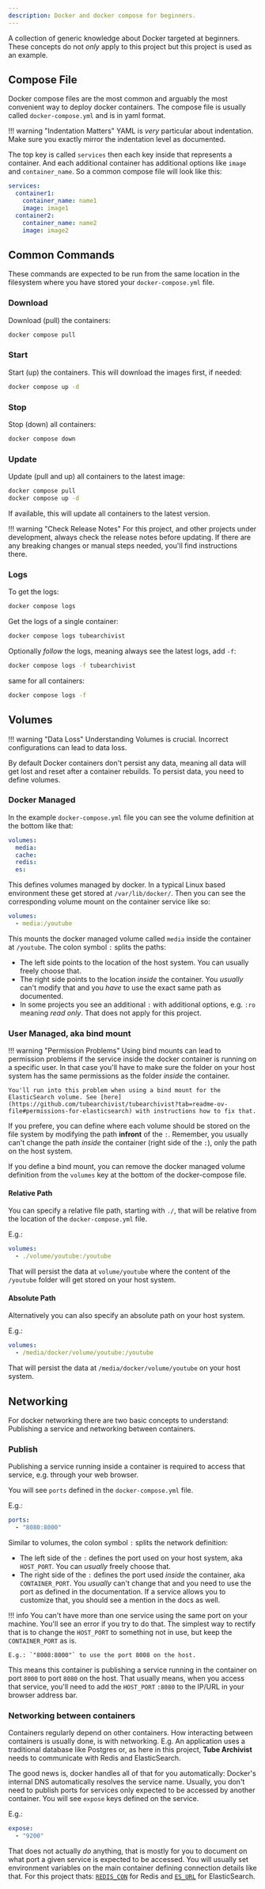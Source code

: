```yaml
---
description: Docker and docker compose for beginners.
---
```


A collection of generic knowledge about Docker targeted at beginners. These concepts do not _only_ apply to this project but this project is used as an example.

## Compose File
Docker compose files are the most common and arguably the most convenient way to deploy docker containers. The compose file is usually called `docker-compose.yml` and is in yaml format.

!!! warning "Indentation Matters"
	YAML is _very_ particular about indentation. Make sure you exactly mirror the indentation level as documented.

The top key is called `services` then each key inside that represents a container. And each additional container has additional options like `image` and `container_name`. So a common compose file will look like this:

```yml
services:
  container1:
    container_name: name1
    image: image1
  container2:
    container_name: name2
    image: image2
```

## Common Commands

These commands are expected to be run from the same location in the filesystem where you have stored your `docker-compose.yml` file. 

### Download
Download (pull) the containers:
```bash
docker compose pull
```

### Start
Start (up) the containers. This will download the images first, if needed:
```bash
docker compose up -d
```

### Stop
Stop (down) all containers:
```bash
docker compose down
```

### Update
Update (pull and up) all containers to the latest image:
```bash
docker compose pull
docker compose up -d
```
If available, this will update all containers to the latest version.

!!! warning "Check Release Notes"
	For this project, and other projects under development, always check the release notes before updating. If there are any breaking changes or manual steps needed, you'll find instructions there.

### Logs
To get the logs:
```bash
docker compose logs
```

Get the logs of a single container:
```bash
docker compose logs tubearchivist
```

Optionally _follow_ the logs, meaning always see the latest logs, add `-f`:
```bash
docker compose logs -f tubearchivist
```

same for all containers:
```bash
docker compose logs -f
```

## Volumes

!!! warning "Data Loss"
	Understanding Volumes is crucial. Incorrect configurations can lead to data loss.

By default Docker containers don't persist any data, meaning all data will get lost and reset after a container rebuilds. To persist data, you need to define volumes.

### Docker Managed

In the example `docker-compose.yml` file you can see the volume definition at the bottom like that:
```yml
volumes:
  media:
  cache:
  redis:
  es:
```

This defines volumes managed by docker. In a typical Linux based environment these get stored at `/var/lib/docker/`. Then you can see the corresponding volume mount on the container service like so: 

```yml
volumes:
  - media:/youtube
```

This mounts the docker managed volume called `media` inside the container at `/youtube`. The colon symbol `:` splits the paths:  

- The left side points to the location of the host system. You can usually freely choose that.
- The right side points to the location _inside_ the container. You _usually_ can't modify that and you _have_ to use the exact same path as documented.
- In some projects you see an additional `:` with additional options, e.g. `:ro` meaning _read only_. That does not apply for this project.

### User Managed, aka bind mount
!!! warning "Permission Problems"
	Using bind mounts can lead to permission problems if the service inside the docker container is running on a specific user. In that case you'll have to make sure the folder on your host system has the same permissions as the folder _inside_ the container.

    You'll run into this problem when using a bind mount for the ElasticSearch volume. See [here](https://github.com/tubearchivist/tubearchivist?tab=readme-ov-file#permissions-for-elasticsearch) with instructions how to fix that.

If you prefere, you can define where each volume should be stored on the file system by modifying the path **infront** of the `:`. Remember, you usually can't change the path _inside_ the container (right side of the `:`), only the path on the host system.

If you define a bind mount, you can remove the docker managed volume definition from the `volumes` key at the bottom of the docker-compose file.

#### Relative Path
You can specify a relative file path, starting with `./`, that will be relative from the location of the `docker-compose.yml` file.

E.g.:  
```yml
volumes:
  - ./volume/youtube:/youtube
```
That will persist the data at `volume/youtube` where the content of the `/youtube` folder will get stored on your host system.

#### Absolute Path
Alternatively you can also specify an absolute path on your host system.

E.g.:  
```yml
volumes:
  - /media/docker/volume/youtube:/youtube
```

That will persist the data at `/media/docker/volume/youtube` on your host system.

## Networking

For docker networking there are two basic concepts to understand: Publishing a service and networking between containers.

### Publish

Publishing a service running inside a container is required to access that service, e.g. through your web browser.

You will see `ports` defined in the `docker-compose.yml` file.

E.g.:
```yml
ports:
  - "8080:8000"
```

Similar to volumes, the colon symbol `:` splits the network definition:

- The left side of the `:` defines the port used on your host system, aka `HOST_PORT`. You can _usually_ freely choose that.
- The right side of the `:` defines the port used _inside_ the container, aka `CONTAINER_PORT`. You _usually_ can't change that and you need to use the port as defined in the documentation. If a service allows you to customize that, you should see a mention in the docs as well.

!!! info
    You can't have more than one service using the same port on your machine. You'll see an error if you try to do that. The simplest way to rectify that is to change the `HOST_PORT` to something not in use, but keep the `CONTAINER_PORT` as is.

    E.g.: `"8008:8000"` to use the port 8008 on the host.


This means this container is publishing a service running in the container on port `8000` to port `8080` on the host. That usually means, when you access that service, you'll need to add the `HOST_PORT` `:8080` to the IP/URL in your browser address bar.

### Networking between containers
Containers regularly depend on other containers. How interacting between containers is usually done, is with networking. E.g. An application uses a traditional database like Postgres or, as here in this project, **Tube Archivist** needs to communicate with Redis and ElasticSearch.

The good news is, docker handles all of that for you automatically: Docker's internal DNS automatically resolves the service name. Usually, you don't need to publish ports for services only expected to be accessed by another container. You will see `expose` keys defined on the service. 

E.g.:
```yml
expose:
  - "9200"
```

That does not actually _do_ anything, that is mostly for you to document on what port a given service is expected to be accessed. You will usually set environment variables on the main container defining connection details like that. For this project thats: [`REDIS_CON`](env-vars.md#redis_con) for Redis and [`ES_URL`](env-vars.md#es_url) for ElasticSearch.
